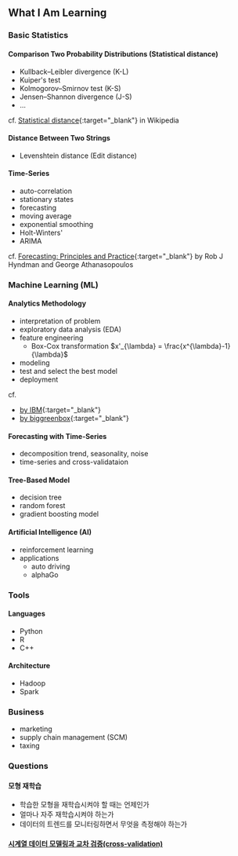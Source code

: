 ## What I Am Learning

### Basic Statistics

#### Comparison Two Probability Distributions (Statistical distance)
  * Kullback–Leibler divergence (K-L)
  * Kuiper's test
  * Kolmogorov–Smirnov test (K-S)
  * Jensen–Shannon divergence (J-S)
  * ...

cf. [Statistical distance](https://en.wikipedia.org/wiki/Statistical_distance){:target="_blank"} in Wikipedia

#### Distance Between Two Strings
  * Levenshtein distance (Edit distance)

#### Time-Series
  * auto-correlation
  * stationary states
  * forecasting
  * moving average
  * exponential smoothing
  * Holt-Winters'
  * ARIMA

cf. [Forecasting: Principles and Practice](https://otexts.com/fpp2/){:target="_blank"} by Rob J Hyndman and George Athanasopoulos

### Machine Learning (ML)

#### Analytics Methodology
  * interpretation of problem
  * exploratory data analysis (EDA)
  * feature engineering
    * Box-Cox transformation $x'_{\lambda} = \frac{x^{\lambda}-1}{\lambda}$
  * modeling
  * test and select the best model
  * deployment

cf. 
  * [by IBM](https://www.ibmbigdatahub.com/blog/why-we-need-methodology-data-science){:target="_blank"}
  * [by biggreenbox](https://medium.com/@biggreenbox/our-5-step-methodology-for-predictive-analytics-79fa22c5f3be){:target="_blank"}

#### Forecasting with Time-Series
  * decomposition trend, seasonality, noise
  * time-series and cross-validataion

#### Tree-Based Model
  * decision tree
  * random forest
  * gradient boosting model

#### Artificial Intelligence (AI)
  * reinforcement learning
  * applications
    * auto driving
    * alphaGo

### Tools

#### Languages
  * Python
  * R
  * C++

#### Architecture
  * Hadoop
  * Spark

### Business
  * marketing
  * supply chain management (SCM)
  * taxing

### Questions

#### 모형 재학습
  * 학습한 모형을 재학습시켜야 할 때는 언제인가
  * 얼마나 자주 재학습시켜야 하는가
  * 데이터의 트렌드를 모니터링하면서 무엇을 측정해야 하는가 

#### [시계열 데이터 모델링과 교차 검증(cross-validation)](./blog/time_series.md)